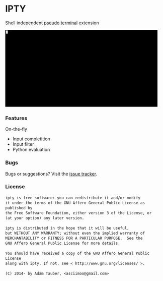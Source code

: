 IPTY
====

Shell independent [pseudo terminal](https://en.wikipedia.org/wiki/Pseudo_terminal) extension


![ipty.gif](docs/ipty.gif)


### Features

On-the-fly

 * Input completition
 * Input filter
 * Python evaluation


### Bugs

Bugs or suggestions? Visit the [issue tracker](https://github.com/asciimoo/ipty/issues).


### License

```
ipty is free software: you can redistribute it and/or modify
it under the terms of the GNU Affero General Public License as published by
the Free Software Foundation, either version 3 of the License, or
(at your option) any later version.

ipty is distributed in the hope that it will be useful,
but WITHOUT ANY WARRANTY; without even the implied warranty of
MERCHANTABILITY or FITNESS FOR A PARTICULAR PURPOSE.  See the
GNU Affero General Public License for more details.

You should have received a copy of the GNU Affero General Public License
along with ipty. If not, see < http://www.gnu.org/licenses/ >.

(C) 2014- by Adam Tauber, <asciimoo@gmail.com>
```
